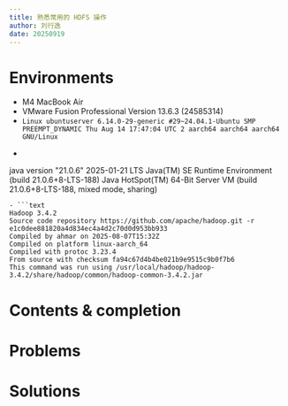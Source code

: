 ```yaml
---
title: 熟悉常用的 HDFS 操作
author: 刘行逸
date: 20250919
---
```


# Environments
- M4 MacBook Air
- VMware Fusion Professional Version 13.6.3 (24585314)
- `Linux ubuntuserver 6.14.0-29-generic #29~24.04.1-Ubuntu SMP PREEMPT_DYNAMIC Thu Aug 14 17:47:04 UTC 2 aarch64 aarch64 aarch64 GNU/Linux`
- ```text
java version "21.0.6" 2025-01-21 LTS
Java(TM) SE Runtime Environment (build 21.0.6+8-LTS-188)
Java HotSpot(TM) 64-Bit Server VM (build 21.0.6+8-LTS-188, mixed mode, sharing)
  ```
- ```text
Hadoop 3.4.2
Source code repository https://github.com/apache/hadoop.git -r e1c0dee881820a4d834ec4a4d2c70d0d953bb933
Compiled by ahmar on 2025-08-07T15:32Z
Compiled on platform linux-aarch_64
Compiled with protoc 3.23.4
From source with checksum fa94c67d4b4be021b9e9515c9b0f7b6
This command was run using /usr/local/hadoop/hadoop-3.4.2/share/hadoop/common/hadoop-common-3.4.2.jar
  ```

# Contents & completion

# Problems

# Solutions
